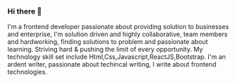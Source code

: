 ### Hi there 👋

I'm a frontend developer passionate about providing solution to businesses and enterprise, I'm solution driven and highly collaborative, team members and hardworking, finding solutions to problem and passionate about learning. Striving hard & pushing the limit of every opportunity. My technology skill set include Html,Css,Javascript,ReactJS,Bootstrap.  I'm an ardent writer, passionate about techincal writing, I write about frontend technologies. 


